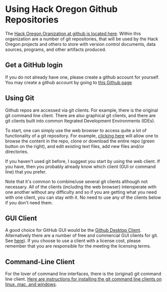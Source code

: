 # Using Hack Oregon Github Repositories

The [Hack Oregon Oranization at github is located here](https://github.com/hackoregon).  Within this organization are a number of git repositories, that will be used by the Hack Oregon projects and others to store with version control documents, data sources, programs, and other artifacts produced.

## Get a GitHub login

If you do not already have one, please create a github account for yourself.   You may create a github account by going to [this Github page](https://github.com/join)

## Using Git

Github repos are accessed via git clients.   For example, there is the original git command line client.  There are also graphical git clients, and there are git clients built into common Itegrated Development Environments (IDEs).

To start, one can simply use the web browser to access quite a lot of functionality of a git repository.  For example, [clicking here](https://github.com/hackoregon/education-data) will allow one to browse the content in the repo, clone or download the entire repo (green button on the right), and edit existing text files, add new files and/or directories.  

If you haven't used git before, I suggest you start by using the web client.  If you have, then you probably already know which client (GUI or command line) that you prefer.

Note that it's common to combine/use several git clients although not necessary.  All of the clients (including the web browser) interoperate with one another without any difficulty and so if you are getting what you need with one client, you can stay with it.   No need to use any of the clients below if you don't need them.

## GUI Client

A good choice for GitHub GUI would be the [Github Desktop Client](https://desktop.github.com/).  Alternatively there are a number of free and commercial GUI clients for git.  See [here](https://git-scm.com/downloads/guis)).   If you choose to use a client with a license cost, please remember that you are responsible for the meeting the licensing terms.

## Command-Line Client

For the lover of command line interfaces, there is the (original) git command line client.  [Here are instructions for installing the git command line clients on linux, mac, and windows](https://git-scm.com/book/en/v2/Getting-Started-Installing-Git).  



